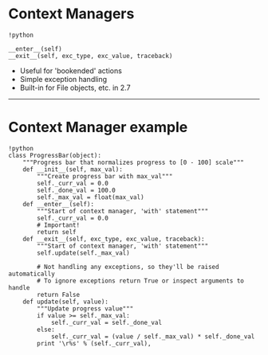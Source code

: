 # Context Managers

    !python

    __enter__(self)
    __exit__(self, exc_type, exc_value, traceback)

- Useful for 'bookended' actions
- Simple exception handling
- Built-in for File objects, etc. in 2.7

--------------------------------------------------
# Context Manager example

    !python
    class ProgressBar(object):
        """Progress bar that normalizes progress to [0 - 100] scale"""
        def __init__(self, max_val):
            """Create progress bar with max_val"""
            self._curr_val = 0.0
            self._done_val = 100.0
            self._max_val = float(max_val)
        def __enter__(self):
            """Start of context manager, 'with' statement"""
            self._curr_val = 0.0
            # Important!
            return self
        def __exit__(self, exc_type, exc_value, traceback):
            """Start of context manager, 'with' statement"""
            self.update(self._max_val)

            # Not handling any exceptions, so they'll be raised automatically
            # To ignore exceptions return True or inspect arguments to handle
            return False
        def update(self, value):
            """Update progress value"""
            if value >= self._max_val:
                self._curr_val = self._done_val
            else:
                self._curr_val = (value / self._max_val) * self._done_val
            print '\r%s' % (self._curr_val),
